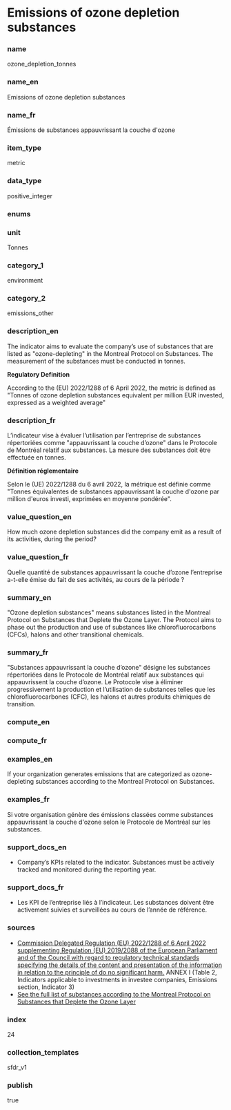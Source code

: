 # Emissions of ozone depletion substances

### name

ozone_depletion_tonnes

### name_en

Emissions of ozone depletion substances

### name_fr

Émissions de substances appauvrissant la couche d'ozone

### item_type

metric

### data_type

positive_integer

### enums



### unit

Tonnes

### category_1

environment

### category_2

emissions_other

### description_en

The indicator aims to evaluate the company’s use of substances that are listed as
"ozone-depleting" in the Montreal Protocol on Substances. The measurement of the substances must
be conducted in tonnes.

**Regulatory Definition**

According to the (EU) 2022/1288 of 6 April 2022, the metric is defined as "Tonnes of ozone
depletion substances equivalent per million EUR invested, expressed as a weighted average"

### description_fr

L’indicateur vise à évaluer l’utilisation par l’entreprise de substances répertoriées
comme "appauvrissant la couche d’ozone" dans le Protocole de Montréal relatif aux substances.
La mesure des substances doit être effectuée en tonnes.

**Définition réglementaire**

Selon le (UE) 2022/1288 du 6 avril 2022, la métrique est définie comme "Tonnes équivalentes de
substances appauvrissant la couche d'ozone par million d'euros investi, exprimées en moyenne
pondérée".

### value_question_en

How much ozone depletion substances did the company emit as a result of its activities,
during the period?

### value_question_fr

Quelle quantité de substances appauvrissant la couche d’ozone l’entreprise a-t-elle émise du fait
de ses activités, au cours de la période ?

### summary_en

"Ozone depletion substances" means substances listed in the Montreal Protocol on Substances
that Deplete the Ozone Layer. The Protocol aims to phase out the production and use of substances
like chlorofluorocarbons (CFCs), halons and other transitional chemicals.

### summary_fr

"Substances appauvrissant la couche d’ozone" désigne les substances répertoriées dans le Protocole
de Montréal relatif aux substances qui appauvrissent la couche d’ozone. Le Protocole vise à éliminer
progressivement la production et l’utilisation de substances telles que les chlorofluorocarbones
(CFC), les halons et autres produits chimiques de transition.

### compute_en



### compute_fr



### examples_en

If your organization generates emissions that are categorized as ozone-depleting substances
according to the Montreal Protocol on Substances.

### examples_fr

Si votre organisation génère des émissions classées comme substances appauvrissant la couche
d'ozone selon le Protocole de Montréal sur les substances.

### support_docs_en

- Company’s KPIs related to the indicator. Substances must be actively tracked and monitored during
the reporting year.

### support_docs_fr

- Les KPI de l’entreprise liés à l’indicateur. Les substances doivent être activement suivies et
surveillées au cours de l’année de référence.

### sources

- [Commission Delegated Regulation (EU) 2022/1288 of 6 April 2022 supplementing Regulation (EU) 2019/2088 of the European Parliament and of the Council with regard to regulatory technical standards specifying the details of the content and presentation of the information in relation to the principle of do no significant harm.](https://eur-lex.europa.eu/eli/reg_del/2022/1288/oj)
ANNEX I (Table 2, Indicators applicable to investments in investee companies, Emissions section, Indicator 3)
- [See the full list of substances according to the Montreal Protocol on Substances that Deplete the Ozone Layer](https://ozone.unep.org/treaties/montreal-protocol/montreal-protocol-substances-deplete-ozone-layer)

            
### index

24

### collection_templates

sfdr_v1

### publish

true
